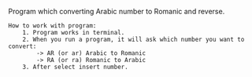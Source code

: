 Program which converting Arabic number to Romanic and reverse.
    
    How to work with program:
        1. Program works in terminal.
        2. When you run a program, it will ask which number you want to convert:
            -> AR (or ar) Arabic to Romanic
            -> RA (or ra) Romanic to Arabic
        3. After select insert number.